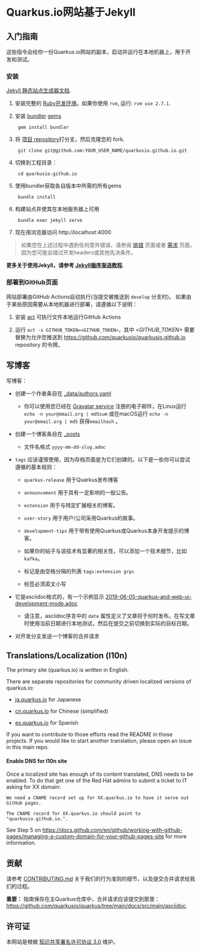 # Quarkus.io网站基于Jekyll

## 入门指南

这些指令会给你一份Quarkus.io网站的副本，启动并运行在本地机器上，用于开发和测试。

### 安装

[Jekyll 静态站点生成器文档](https://jekyllrb.com/docs/).

1. 安装完整的 [Ruby开发环境](https://jekyllrb.com/docs/installation/)。如果你使用 `rvm`, 运行: `rvm use 2.7.1`.

2. 安装 [bundler](https://jekyllrb.com/docs/ruby-101/#bundler)  [gems](https://jekyllrb.com/docs/ruby-101/#gems)

  
        gem install bundler

3. 将 [项目 repository](https://github.com/quarkusio/quarkusio.github.io)打分支，然后克隆您的 fork.

  
        git clone git@github.com:YOUR_USER_NAME/quarkusio.github.io.git

4. 切换到工程目录：

  
        cd quarkusio.github.io

5. 使用bundler获取各自版本中所需的所有gems


        bundle install

6. 构建站点并使其在本地服务器上可用

  
        bundle exec jekyll serve

7. 现在用浏览器访问 http://localhost:4000


> 如果您在上述过程中遇到任何意外错误，请参阅 [排错](https://jekyllrb.com/docs/troubleshooting/#configuration-problems) 页面或者 [需求](https://jekyllrb.com/docs/installation/#requirements) 页面，因为您可能会错过开发headers或其他先决条件。

**更多关于使用Jekyll，请参考 [Jekyll循序渐进教程](https://jekyllrb.com/docs/step-by-step/01-setup/).**

### 部署到GitHub页面

网站部署由GitHub Actions自动执行(当提交被推送到 `develop` 分支时)。
如果由于某些原因需要从本地机器进行部署，请遵循以下说明：


1. 安装 [act](https://github.com/nektos/act#installation) 可执行文件本地运行GitHub Actions

2. 运行 `act -s GITHUB_TOKEN=<GITHUB_TOKEN>`，其中 *<GITHUB_TOKEN>* 需要替换为允许您推送到 https://github.com/quarkusio/quarkusio.github.io repository 的令牌。


## 写博客

写博客：

- 创建一个作者条目在 [_data/authors.yaml](https://github.com/quarkusio/quarkusio.github.io/blob/develop/_data/authors.yaml)

  - 你可以使用您已经在 [Gravatar service](https://gravatar.com) 注册的电子邮件，在Linux运行 `echo -n your@email.org | md5sum` 或在macOS运行 `echo -n your@email.org | md5` 获得`emailhash` 。

     
- 创建一个博客条目在 [_posts](https://github.com/quarkusio/quarkusio.github.io/tree/develop/_posts)

  - 文件名格式 `yyyy-mm-dd-slug.adoc`

- `tags` 应该谨慎使用，因为存档页面是为它们创建的。以下是一些你可以尝试遵循的基本规则：

  - `quarkus-release` 用于Quarkus发布博客

  - `announcement` 用于具有一定影响的一般公告。

  - `extension` 用于与特定扩展相关的博客。

  - `user-story` 用于用户/公司采用Quarkus的故事。

  - `development-tips` 用于带有使用Quarkus或Quarkus本身开发提示的博客。 

  - 如果你的帖子与该技术有显著的相关性，可以添加一个技术细节，比如 `kafka`。

  - 标记是由空格分隔的列表 `tags:extension grpc`

  - 标签必须英文小写

- 它是asciidoc格式的，有一个示例显示 [2019-06-05-quarkus-and-web-ui-development-mode.adoc](https://github.com/quarkusio/quarkusio.github.io/blob/develop/_posts/2019-06-05-quarkus-and-web-ui-development-mode.adoc)

  - 请注意，asciidoc序言中的 `date` 属性定义了文章将于何时发布。在写文章时使用当前日期进行本地测试，然后在提交之前切换到实际的目标日期。 

- 对开发分支发送一个博客的合并请求


## Translations/Localization (l10n)

The primary site (quarkus.io) is written in English. 

There are separate repositories for community driven localized versions of quarkus.io:

- [ja.quarkus.io](https://github.com/quarkusio/ja.quarkus.io) for Japanese

- [cn.quarkus.io](https://github.com/quarkusio/cn.quarkus.io) for Chinese (simplified)

- [es.quarkus.io](https://github.com/quarkusio/es.quarkus.io) for Spanish


If you want to contribute to those efforts read the README in those projects. If you would like to
start another translation, please open an issue in this main repo.

#### Enable DNS for l10n site

Once a localized site has enough of its content translated, DNS needs to be enabled. To do that get one of the Red Hat admins to submit
a ticket to IT asking for XX domain:

```
We need a CNAME record set up for XX.quarkus.io to have it serve out GitHub pages. 

The CNAME record for XX.quarkus.io should point to "quarkusio.github.io.".
```

See Step 5 on https://docs.github.com/en/github/working-with-github-pages/managing-a-custom-domain-for-your-github-pages-site for more information.

## 贡献

请参考 [CONTRIBUTING.md](https://github.com/quarkusio/quarkusio.github.io/blob/master/CONTRIBUTING.md) 关于我们的行为准则的细节，以及提交合并请求给我们的过程。

**重要：** 指南保存在主Quarkus仓库中，合并请求应该提交到那里：
https://github.com/quarkusio/quarkus/tree/main/docs/src/main/asciidoc.

## 许可证

本网站是根据 [知识共享署名许可协议 3.0](https://creativecommons.org/licenses/by/3.0/) 维护。
